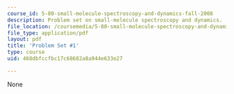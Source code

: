 ```yaml
---
course_id: 5-80-small-molecule-spectroscopy-and-dynamics-fall-2008
description: Problem set on small-molecule spectroscopy and dynamics.
file_location: /coursemedia/5-80-small-molecule-spectroscopy-and-dynamics-fall-2008/468dbfccfbc17c68682a8a944e633e27_ps1_1978.pdf
file_type: application/pdf
layout: pdf
title: 'Problem Set #1'
type: course
uid: 468dbfccfbc17c68682a8a944e633e27

---
```

None